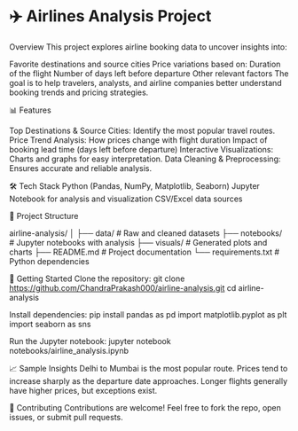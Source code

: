 
# ✈️ Airlines Analysis Project
Overview
This project explores airline booking data to uncover insights into:

Favorite destinations and source cities
Price variations based on:
Duration of the flight
Number of days left before departure
Other relevant factors
The goal is to help travelers, analysts, and airline companies better understand booking trends and pricing strategies.

📊 Features

Top Destinations & Source Cities: Identify the most popular travel routes.
Price Trend Analysis:
How prices change with flight duration
Impact of booking lead time (days left before departure)
Interactive Visualizations: Charts and graphs for easy interpretation.
Data Cleaning & Preprocessing: Ensures accurate and reliable analysis.

🛠️ Tech Stack
Python (Pandas, NumPy, Matplotlib, Seaborn)
Jupyter Notebook for analysis and visualization
CSV/Excel data sources

📁 Project Structure

airline-analysis/
│
├── data/                  # Raw and cleaned datasets
├── notebooks/             # Jupyter notebooks with analysis
├── visuals/               # Generated plots and charts
├── README.md              # Project documentation
└── requirements.txt       # Python dependencies


🚀 Getting Started
Clone the repository:
git clone https://github.com/ChandraPrakash000/airline-analysis.git
cd airline-analysis


Install dependencies:
pip install pandas as pd
import matplotlib.pyplot as plt
import seaborn as sns


Run the Jupyter notebook:
jupyter notebook notebooks/airline_analysis.ipynb


📈 Sample Insights
Delhi to Mumbai is the most popular route.
Prices tend to increase sharply as the departure date approaches.
Longer flights generally have higher prices, but exceptions exist.


🤝 Contributing
Contributions are welcome! Feel free to fork the repo, open issues, or submit pull requests.

